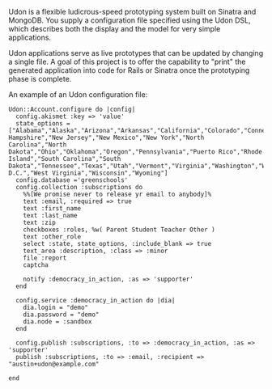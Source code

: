 Udon is a flexible ludicrous-speed prototyping system built on Sinatra and MongoDB.  You supply a configuration file specified using the Udon DSL, which describes both the display and the model for very simple applications.  

Udon applications serve as live prototypes that can be updated by changing a single file.  A goal of this project is to offer the capability to "print" the generated application into code for Rails or Sinatra once the prototyping phase is complete.


An example of an Udon configuration file:


	Udon::Account.configure do |config|
	  config.akismet :key => 'value'
	  state_options = ["Alabama","Alaska","Arizona","Arkansas","California","Colorado","Connecticut","Delaware","Florida","Georgia","Hawaii","Idaho","Illinois","Indiana","Iowa","Kansas","Kentucky","Louisiana","Maine","Maryland","Massachusetts","Michigan","Minnesota","Mississippi","Missouri","Montana","Nebraska","Nevada","New Hampshire","New Jersey","New Mexico","New York","North Carolina","North Dakota","Ohio","Oklahoma","Oregon","Pennsylvania","Puerto Rico","Rhode Island","South Carolina","South Dakota","Tennessee","Texas","Utah","Vermont","Virginia","Washington","Washington D.C.","West Virginia","Wisconsin","Wyoming"]
	  config.database ='greenschools'
	  config.collection :subscriptions do
		%%[We promise never to release yr email to anybody]%
		text :email, :required => true
		text :first_name
		text :last_name
		text :zip
		checkboxes :roles, %w( Parent Student Teacher Other )
		text :other_role
		select :state, state_options, :include_blank => true
		text_area :description, :class => :minor
		file :report
		captcha
		
		notify :democracy_in_action, :as => 'supporter'
	  end

	  config.service :democracy_in_action do |dia|
		dia.login = "demo"
		dia.password = "demo"
		dia.node = :sandbox
	  end

	  config.publish :subscriptions, :to => :democracy_in_action, :as => 'supporter'
	  publish :subscriptions, :to => :email, :recipient => "austin+udon@example.com"
	  
	end
